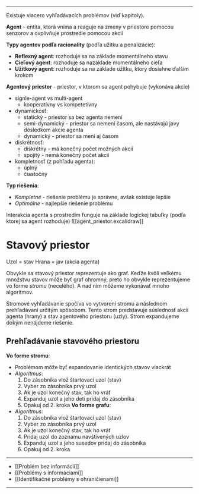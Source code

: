 ***********
Existuje viacero vyhľadávacích problémov (viď kapitoly).

**Agent** - entita, ktorá vníma a reaguje na zmeny v priestore pomocou senzorov a ovplivňuje prostredie pomocou akcií

**Typy agentov podľa racionality** (podľa užitku a penalizácie):
- **Reflexný agent**: rozhoduje sa na základe momentálneho stavu
- **Cieľový agent**: rozhoduje sa nazáklade momentálneho cieľa
- **Užitkový agent**: rozhoduje sa na základe užítku, ktorý dosiahne ďalším krokom

**Agentový priestor** - priestor, v ktorom sa agent pohybuje (vykonáva akcie)
- signle-agent vs multi-agent
	- kooperatívny vs kompetetívny
- dynamickosť:
	- statický - priestor sa bez agenta nemení
	- semi-dynamický - priestor sa nemení časom, ale nastávajú javy dôsledkom akcie agenta
	- dynamický - priestor sa mení aj časom
- diskrétnosť:
	- diskrétny - má konečný počet možných akcií
	- spojitý - nemá konečný počet akcií
- kompletnosť (z pohľadu agenta):
	- úplný
	- čiastočný

**Typ riešenia**:
- *Kompletné* - riešenie problému je správne, avšak existuje lepšie
- *Optimálne* - najlepšie riešenie problému

Interakcia agenta s prostredím funguje na základe logickej tabuľky (podľa ktorej sa agent rozhoduje)
![[agent_priestor.excalidraw]]

# Stavový priestor
Uzol = stav
Hrana = jav (akcia agenta)

Obvykle sa stavový priestor reprezentuje ako graf. Keďže kvôli veľkému množstvu stavov môže byť graf ohromný, preto ho obvykle reprezentujeme vo forme *stromu* (necelého). A nad ním môžeme vykonávať mnoho algoritmov.

Stromové vyhľadávanie spočíva vo vytvorení stromu a následnom prehľadávaní určitým spôsobom.
Tento strom predstavuje súslednosť akcií agenta (hrany) a stav agentového priestoru (uzly).
Strom expandujeme dokým nenájdeme riešenie.

## Prehľadávanie stavového priestoru

**Vo forme stromu**:
- Problémom môže byť expandovanie identických stavov viackrát
- *Algoritmus*:
	1. Do zásobníka vlož štartovací uzol (stav)
	2. Vyber zo zásobníka prvý uzol
	3. Ak je uzol konečný stav, tak ho vráť
	4. Expanduj uzol a jeho deti pridaj do zásobníka
	5. Opakuj od 2. kroka
**Vo forme grafu**:
- *Algoritmus*:
	1. Do zásobníka vlož štartovací uzol (stav)
	2. Vyber zo zásobníka prvý uzol
	3. Ak je uzol konečný stav, tak ho vráť
	4. Pridaj uzol do zoznamu navštívených uzlov
	5. Expanduj uzol a jeho susedov pridaj do zásobníka
	6. Opakuj od 2. kroka 


---
- [[Problém bez informácií]]
- [[Problémy s informáciami]]
- [[Identifikačné problémy s ohraničienami]]
---
